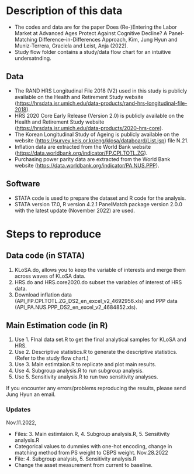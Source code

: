 # Description of this data
- The codes and data are for the paper Does (Re-)Entering the Labor Market at Advanced Ages Protect Against Cognitive Decline? A Panel-Matching Difference-in-Differences Approach, Kim, Jung Hyun and Muniz-Terrera, Graciela and Leist, Anja (2022).
- Study flow folder contains a study/data flow chart for an intuitive undersatnding.

## Data
- The RAND HRS Longitudinal File 2018 (V2) used in this study is publicly available on the Health and Retirement Study website (https://hrsdata.isr.umich.edu/data-products/rand-hrs-longitudinal-file-2018).
- HRS 2020 Core Early Release (Version 2.0) is publicly available on the Health and Retirement Study website (https://hrsdata.isr.umich.edu/data-products/2020-hrs-core).
- The Korean Longitudinal Study of Ageing is publicly available on the website (https://survey.keis.or.kr/eng/klosa/databoard/List.jsp) file N.21.
- Inflation data are extracted from the World Bank website (https://data.worldbank.org/indicator/FP.CPI.TOTL.ZG).
- Purchasing power parity data are extracted from the World Bank website (https://data.worldbank.org/indicator/PA.NUS.PPP).

## Software
- STATA code is used to prepare the dataset and R code for the analysis.
- STATA version 17.0, R version 4.2.1 PanelMatch package version 2.0.0 with the latest update (November 2022) are used.

# Steps to reproduce
## Data code (in STATA)
1. KLoSA.do, allows you to keep the variable of interests and merge them across waves of KLoSA data.
2. HRS.do and HRS.core2020.do subset the variables of interest of HRS data. 
3. Download inflation data (API_FP.CPI.TOTL.ZG_DS2_en_excel_v2_4692956.xls) and PPP data (API_PA.NUS.PPP_DS2_en_excel_v2_4684852.xls).

## Main Estimation code (in R)
1. Use 1. FInal data set.R to get the final analytical samples for KLoSA and HRS.
2. Use 2. Descriptive statistics.R to generate the descriptive statistics. (Refer to the study flow chart.)
3. Use 3. Main estimtaion.R to replicate and plot main results.
4. Use 4. Subgroup analysis.R to run subgroup analysis. 
5. Use 5. Sensitivity analysis.R to run two sensitivity analyses. 

If you encounter any errors/problems reproducing the results, please send Jung Hyun an email.


### Updates 
Nov.11.2022, 
- Files: 3. Main estimtaion.R, 4. Subgroup analysis.R, 5. Sensitivity analysis.R 
- Categorical values to dummies with one-hot encoding, change in matching method from PS weight to CBPS weight.
Nov.28.2022
- File: 4. Subgroup analysis, 5. Sensitivity analysis.R
- Change the asset measurement from current to baseline.
